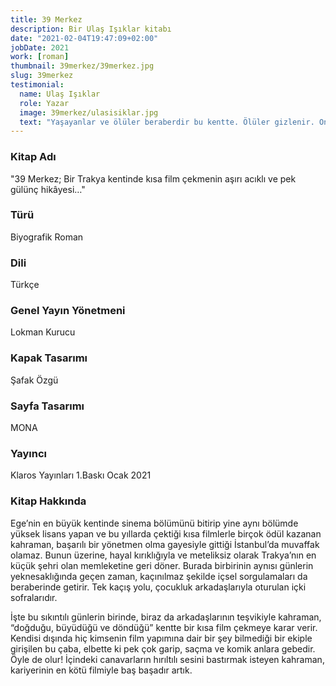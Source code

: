 ```yaml
---
title: 39 Merkez
description: Bir Ulaş Işıklar kitabı
date: "2021-02-04T19:47:09+02:00"
jobDate: 2021
work: [roman]
thumbnail: 39merkez/39merkez.jpg
slug: 39merkez
testimonial:
  name: Ulaş Işıklar
  role: Yazar
  image: 39merkez/ulasisiklar.jpg
  text: "Yaşayanlar ve ölüler beraberdir bu kentte. Ölüler gizlenir. Onları görmek zordur…"
---
```


### Kitap Adı
"39 Merkez; Bir Trakya kentinde kısa film çekmenin aşırı acıklı ve pek gülünç hikâyesi…"
### Türü
Biyografik Roman
### Dili
Türkçe
### Genel Yayın Yönetmeni
Lokman Kurucu
### Kapak Tasarımı
Şafak Özgü
### Sayfa Tasarımı
MONA
### Yayıncı
Klaros Yayınları
1.Baskı
Ocak 2021

### Kitap Hakkında
Ege’nin en büyük kentinde sinema bölümünü bitirip yine aynı bölümde yüksek lisans yapan ve bu yıllarda çektiği kısa filmlerle birçok ödül kazanan kahraman, başarılı bir yönetmen olma gayesiyle gittiği İstanbul’da muvaffak olamaz. Bunun üzerine, hayal kırıklığıyla ve meteliksiz olarak Trakya’nın en küçük şehri olan memleketine geri döner. Burada birbirinin aynısı günlerin yeknesaklığında geçen zaman, kaçınılmaz şekilde içsel sorgulamaları da beraberinde getirir. Tek kaçış yolu, çocukluk arkadaşlarıyla oturulan içki sofralarıdır.   

İşte bu sıkıntılı günlerin birinde, biraz da arkadaşlarının teşvikiyle kahraman, “doğduğu, büyüdüğü ve döndüğü” kentte bir kısa film çekmeye karar verir. Kendisi dışında hiç kimsenin film yapımına dair bir şey bilmediği bir ekiple girişilen bu çaba, elbette ki pek çok garip, saçma ve komik anlara gebedir. Öyle de olur! İçindeki canavarların hırıltılı sesini bastırmak isteyen kahraman, kariyerinin en kötü filmiyle baş başadır artık.
